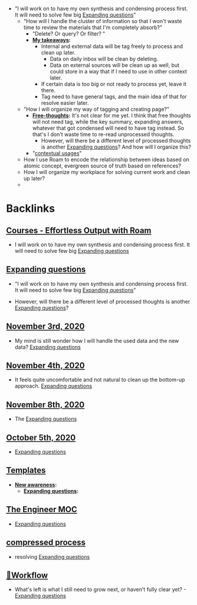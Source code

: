 - "I will work on to have my own synthesis and condensing process first. It will need to solve few big [Expanding questions](<Expanding questions.md>)"
    - "How will I handle the cluster of information so that I won't waste time to review the materials that I'm completely absorb?"
        - "Delete? Or query? Or filter? "
        - **[My takeaways](<My takeaways.md>):** 
            - Internal and external data will be tag freely to process and clean up later.
                - Data on daily inbox will be clean by deleting.
                - Data on external sources will be clean up as well, but could store in a way that if I need to use in other context later.
            - If certain data is too big or not ready to process yet, leave it there.
            - Tag need to have general tags, and the main idea of that for resolve easier later.
    - "How I will organize my way of tagging and creating page?"
        - **[Free-thoughts](<Free-thoughts.md>):** It's not clear for me yet. I think that free thoughts will not need tag, while the key summary, expanding answers, whatever that got condensed will need to have tag instead. So that's I don't waste time to re-read unprocessed thoughts. 
            - However, will there be  a different level of processed thoughts is another [Expanding questions](<Expanding questions.md>)? And how will I organize this?
        - "[contextual usages](<contextual usages.md>)"
    - How I use Roam to encode the relationship between ideas based on atomic concept, evergreen source of truth based on references?
    - How I will organize my workplace for solving current work and clean up later?
    - 

# Backlinks
## [Courses - Effortless Output with Roam](<Courses - Effortless Output with Roam.md>)
- I will work on to have my own synthesis and condensing process first. It will need to solve few big [Expanding questions](<Expanding questions.md>)

## [Expanding questions](<Expanding questions.md>)
- "I will work on to have my own synthesis and condensing process first. It will need to solve few big [Expanding questions](<Expanding questions.md>)"

- However, will there be  a different level of processed thoughts is another [Expanding questions](<Expanding questions.md>)?

## [November 3rd, 2020](<November 3rd, 2020.md>)
- My mind is still wonder how I will handle the used data and the new data? [Expanding questions](<Expanding questions.md>)

## [November 4th, 2020](<November 4th, 2020.md>)
- It feels quite uncomfortable and not natural to clean up the bottom-up approach. [Expanding questions](<Expanding questions.md>)

## [November 8th, 2020](<November 8th, 2020.md>)
- The [Expanding questions](<Expanding questions.md>)

## [October 5th, 2020](<October 5th, 2020.md>)
- [Expanding questions](<Expanding questions.md>)

## [Templates](<Templates.md>)
- **[New awareness](<New awareness.md>):**
    - **[Expanding questions](<Expanding questions.md>):**

## [The Engineer MOC](<The Engineer MOC.md>)
- [Expanding questions](<Expanding questions.md>)

## [compressed process](<compressed process.md>)
- resolving [Expanding questions](<Expanding questions.md>)

## [🌲Workflow ](<🌲Workflow .md>)
- What's left is what I still need to grow next, or haven't fully clear yet? - [Expanding questions](<Expanding questions.md>)

